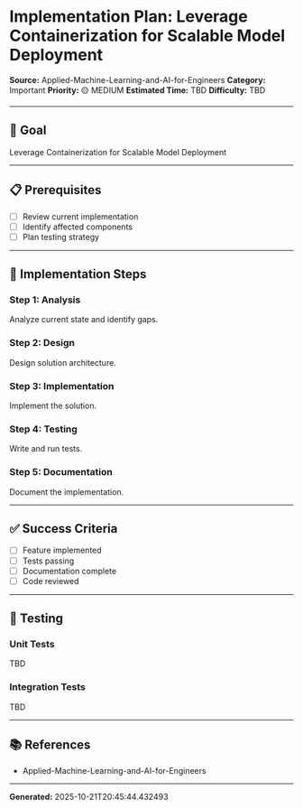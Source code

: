 # Implementation Plan: Leverage Containerization for Scalable Model Deployment

**Source:** Applied-Machine-Learning-and-AI-for-Engineers
**Category:** Important
**Priority:** 🟡 MEDIUM
**Estimated Time:** TBD
**Difficulty:** TBD

---

## 🎯 Goal

Leverage Containerization for Scalable Model Deployment

---

## 📋 Prerequisites

- [ ] Review current implementation
- [ ] Identify affected components
- [ ] Plan testing strategy

---

## 🔧 Implementation Steps

### Step 1: Analysis

Analyze current state and identify gaps.

### Step 2: Design

Design solution architecture.

### Step 3: Implementation

Implement the solution.

### Step 4: Testing

Write and run tests.

### Step 5: Documentation

Document the implementation.

---

## ✅ Success Criteria

- [ ] Feature implemented
- [ ] Tests passing
- [ ] Documentation complete
- [ ] Code reviewed

---

## 🧪 Testing

### Unit Tests

TBD

### Integration Tests

TBD

---

## 📚 References

- Applied-Machine-Learning-and-AI-for-Engineers

---

**Generated:** 2025-10-21T20:45:44.432493
